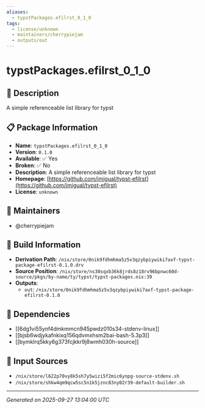 ```yaml
---
aliases:
  - typstPackages.efilrst_0_1_0
tags:
  - license/unknown
  - maintainers/cherrypiejam
  - outputs/out
---
```


# typstPackages.efilrst_0_1_0

## 📝 Description

A simple referenceable list library for typst

## 📋 Package Information

- **Name**: `typstPackages.efilrst_0_1_0`
- **Version**: `0.1.0`
- **Available**: ✅ Yes
- **Broken**: ✅ No
- **Description**: A simple referenceable list library for typst
- **Homepage**: [https://github.com/jmigual/typst-efilrst](https://github.com/jmigual/typst-efilrst)
- **License**: `unknown`
## 👥 Maintainers

- @cherrypiejam


## 🔧 Build Information

- **Derivation Path**: `/nix/store/0nik9fdhmhma5z5v3qzybpiywiki7axf-typst-package-efilrst-0.1.0.drv`
- **Source Position**: `/nix/store/ns30sqxb36k8jrds8z18rv96bpnwc60d-source/pkgs/by-name/ty/typst/typst-packages.nix:39`
- **Outputs**:
  - `out`:  `/nix/store/0nik9fdhmhma5z5v3qzybpiywiki7axf-typst-package-efilrst-0.1.0`

## 🔗 Dependencies

- [[6dg1vi55ynf4dmkmmcn945pwdz010s34-stdenv-linux]]
- [[bjsb6wdjykafnkixq156qdvmxhsm2bai-bash-5.3p3]]
- [[bymklrq5kky6g373fcjkkr9j8wmh030h-source]]

## 📁 Input Sources

- `/nix/store/l622p70vy8k5sh7y5wizi5f2mic6ynpg-source-stdenv.sh`
- `/nix/store/shkw4qm9qcw5sc5n1k5jznc83ny02r39-default-builder.sh`

---
*Generated on 2025-09-27 13:04:00 UTC*
